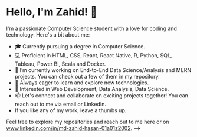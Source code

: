 # Hello, I'm Zahid! 👋

I'm a passionate Computer Science student with a love for coding and technology. Here's a bit about me:

- 🎓 Currently pursuing a degree in Computer Science.
- 💻 Proficient in HTML, CSS, React, React Native, R, Python, SQL, Tableau, Power BI, Scala and Docker.
- 🔭 I’m currently working on End-to-End Data Science/Analysis and MERN projects. You can check out a few of them in my repository.
- 🚀 Always eager to learn and explore new technologies.
- 🌟 Interested in Web Development, Data Analysis, Data Science.
- 📫 Let's connect and collaborate on exciting projects together! You can reach out to me via email or LinkedIn.
- If you like any of my work, leave a thumbs up.

Feel free to explore my repositories and reach out to me here or on www.linkedin.com/in/md-zahid-hasan-01a01z2002.
-->
